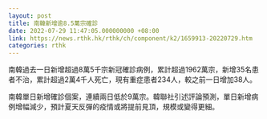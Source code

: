 ```yaml
---
layout: post
title: 南韓新增逾8.5萬宗確診
date: 2022-07-29 11:47:05.000000000 +08:00
link: https://news.rthk.hk/rthk/ch/component/k2/1659913-20220729.htm
categories: rthk
---
```


南韓過去一日新增超過8萬5千宗新冠確診病例，累計超過1962萬宗，新增35名患者不治，累計超過2萬4千人死亡，現有重症患者234人，較之前一日增加38人。

南韓單日新增確診個案，連續兩日低於9萬宗。韓聯社引述評論預測，單日新增病例增幅減少，預計夏天反彈的疫情或將提前見頂，規模或變得更細。

